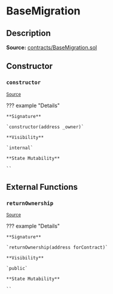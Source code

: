 # BaseMigration

## Description

**Source:** [contracts/BaseMigration.sol](https://github.com/Synthetixio/synthetix/tree/v2.64.1-alpha/contracts/BaseMigration.sol)

## Constructor

### `constructor`

<sub>[Source](https://github.com/Synthetixio/synthetix/tree/v2.64.1-alpha/contracts/BaseMigration.sol#L6)</sub>

??? example "Details"

    **Signature**

    `constructor(address _owner)`

    **Visibility**

    `internal`

    **State Mutability**

    ``

## External Functions

### `returnOwnership`

<sub>[Source](https://github.com/Synthetixio/synthetix/tree/v2.64.1-alpha/contracts/BaseMigration.sol#L9)</sub>

??? example "Details"

    **Signature**

    `returnOwnership(address forContract)`

    **Visibility**

    `public`

    **State Mutability**

    ``
